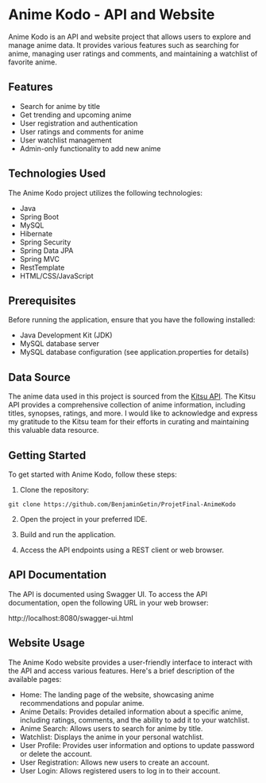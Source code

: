 # Anime Kodo - API and Website

Anime Kodo is an API and website project that allows users to explore and manage anime data. It provides various features such as searching for anime, managing user ratings and comments, and maintaining a watchlist of favorite anime.

## Features

- Search for anime by title
- Get trending and upcoming anime
- User registration and authentication
- User ratings and comments for anime
- User watchlist management
- Admin-only functionality to add new anime

## Technologies Used

The Anime Kodo project utilizes the following technologies:

- Java
- Spring Boot
- MySQL
- Hibernate
- Spring Security
- Spring Data JPA
- Spring MVC
- RestTemplate
- HTML/CSS/JavaScript

## Prerequisites

Before running the application, ensure that you have the following installed:

- Java Development Kit (JDK)
- MySQL database server
- MySQL database configuration (see application.properties for details)

## Data Source

The anime data used in this project is sourced from the [Kitsu API](https://kitsu.docs.apiary.io/). The Kitsu API provides a comprehensive collection of anime information, including titles, synopses, ratings, and more. I would like to acknowledge and express my gratitude to the Kitsu team for their efforts in curating and maintaining this valuable data resource.


## Getting Started

To get started with Anime Kodo, follow these steps:

1. Clone the repository:

`git clone https://github.com/BenjaminGetin/ProjetFinal-AnimeKodo`


2. Open the project in your preferred IDE.

3. Build and run the application.

4. Access the API endpoints using a REST client or web browser.

## API Documentation

The API is documented using Swagger UI. To access the API documentation, open the following URL in your web browser:

http://localhost:8080/swagger-ui.html


## Website Usage

The Anime Kodo website provides a user-friendly interface to interact with the API and access various features. Here's a brief description of the available pages:

- Home: The landing page of the website, showcasing anime recommendations and popular anime.
- Anime Details: Provides detailed information about a specific anime, including ratings, comments, and the ability to add it to your watchlist.
- Anime Search: Allows users to search for anime by title.
- Watchlist: Displays the anime in your personal watchlist.
- User Profile: Provides user information and options to update password or delete the account.
- User Registration: Allows new users to create an account.
- User Login: Allows registered users to log in to their account.




